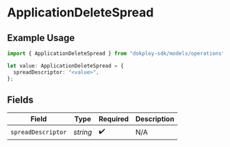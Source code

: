 # ApplicationDeleteSpread

## Example Usage

```typescript
import { ApplicationDeleteSpread } from "dokploy-sdk/models/operations";

let value: ApplicationDeleteSpread = {
  spreadDescriptor: "<value>",
};
```

## Fields

| Field              | Type               | Required           | Description        |
| ------------------ | ------------------ | ------------------ | ------------------ |
| `spreadDescriptor` | *string*           | :heavy_check_mark: | N/A                |